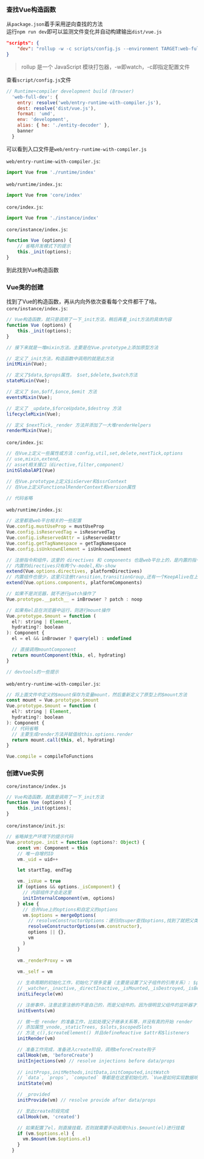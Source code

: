 ### 查找Vue构造函数
从`package.json`着手采用逆向查找的方法  
运行`npm run dev`即可以监测文件变化并自动构建输出`dist/vue.js`
```json
"scripts": {
    "dev": "rollup -w -c scripts/config.js --environment TARGET:web-full-dev"
}
```
> rollup 是一个 JavaScript 模块打包器，-w即watch，-c即指定配置文件 

查看`script/config.js`文件
```javascript
// Runtime+compiler development build (Browser)
  'web-full-dev': {
    entry: resolve('web/entry-runtime-with-compiler.js'),
    dest: resolve('dist/vue.js'),
    format: 'umd',
    env: 'development',
    alias: { he: './entity-decoder' },
    banner
  }
```
可以看到入口文件是`web/entry-runtime-with-compiler.js`

`web/entry-runtime-with-compiler.js`:
```javascript
import Vue from './runtime/index'
```

`web/runtime/index.js`:
```javascript
import Vue from 'core/index'
```

`core/index.js`:
```javascript
import Vue from './instance/index'
```

`core/instance/index.js`:
```javascript
function Vue (options) {
    // 省略开发模式下的提示
    this._init(options);
}
```
到此找到Vue构造函数

### Vue类的创建
找到了Vue的构造函数，再从内向外依次查看每个文件都干了啥。  
`core/instance/index.js`:
```javascript
// Vue构造函数，就只是调用了一下_init方法，稍后再看_init方法的具体内容
function Vue (options) {
    this._init(options);
}

// 接下来就是一堆mixin方法，主要是在Vue.prototype上添加原型方法

// 定义了_init方法，构造函数中调用的就是此方法
initMixin(Vue);

// 定义了$data,$props属性， $set,$delete,$watch方法
stateMixin(Vue);

// 定义了 $on,$off,$once,$emit 方法
eventsMixin(Vue);

// 定义了 _update,$forceUpdate,$destroy 方法
lifecycleMixin(Vue);

// 定义 $nextTick,_render 方法并添加了一大堆renderHelpers
renderMixin(Vue);
```

`core/index.js`:
```javascript
// 在Vue上定义一些属性或方法：config,util,set,delete,nextTick,options
// use,mixin,extend,
// asset相关接口（directive,filter,component）
initGlobalAPI(Vue)

// 在Vue.prototype上定义$isServer和$ssrContext
// 在Vue上定义FunctionalRenderContext和version属性

// 代码省略
```

`web/runtime/index.js`:
```javascript
// 这里都是web平台相关的一些配置
Vue.config.mustUseProp = mustUseProp
Vue.config.isReservedTag = isReservedTag
Vue.config.isReservedAttr = isReservedAttr
Vue.config.getTagNamespace = getTagNamespace
Vue.config.isUnknownElement = isUnknownElement

// 注册指令和组件，这里的 directives 和 components 也是web平台上的，是内置的指令和组件
// 内置的directives只有两个v-model,和v-show
extend(Vue.options.directives, platformDirectives) 
// 内置组件也很少，这里只注册transition,transitionGroup,还有一个KeepAlive在上面的initGlobalAPI()方法中注册; 
extend(Vue.options.components, platformComponents) 

// 如果不是浏览器，就不进行patch操作了
Vue.prototype.__patch__ = inBrowser ? patch : noop

// 如果有el且在浏览器中运行，则进行mount操作
Vue.prototype.$mount = function (
  el?: string | Element,
  hydrating?: boolean
): Component {
  el = el && inBrowser ? query(el) : undefined

  // 直接调用mountComponent
  return mountComponent(this, el, hydrating)
}

// devtools的一些提示
```

`web/entry-runtime-with-compiler.js`:
```javascript
// 将上面文件中定义的$mount保存为变量mount，然后重新定义了原型上的$mount方法
const mount = Vue.prototype.$mount
Vue.prototype.$mount = function (
  el?: string | Element,
  hydrating?: boolean
): Component {
  // 代码省略
  // 主要生成render方法并赋值给this.options.render
  return mount.call(this, el, hydrating)
}

Vue.compile = compileToFunctions
```

### 创建Vue实例
`core/instance/index.js`
```javascript
// Vue构造函数，就直是调用了一下_init方法
function Vue (options) {
    this._init(options);
}
```
`core/instance/init.js`:
```javascript
// 省略掉生产环境下的提示代码
Vue.prototype._init = function (options?: Object) {
    const vm: Component = this
    // 唯一自增的ID
    vm._uid = uid++

    let startTag, endTag

    vm._isVue = true
    if (options && options._isComponent) {
      // 内部组件才会走这里
      initInternalComponent(vm, options)
    } else {
      // 合并Vue上的options和自定义的options
      vm.$options = mergeOptions(
        // resolveConstructorOptions：递归向super查找options,找到了就把父类的options和当前的options进行合并
        resolveConstructorOptions(vm.constructor),
        options || {},
        vm
      )
    }
    
    vm._renderProxy = vm
    
    vm._self = vm

    // 生命周期的初始化工作，初始化了很多变量（主要是设置了父子组件的引用关系）: $parent,$root,$children,$refs,
    // _watcher,_inactive,_directInactive,_isMounted,_isDestroyed,_isBeingDestroyed
    initLifecycle(vm)

    // 注册事件，注意这里注册的不是自己的，而是父组件的。因为很明显父组件的监听器才会注册到孩子身上。
    initEvents(vm)

    // 做一些 render 的准备工作，比如处理父子继承关系等，并没有真的开始 render
    // 添加属性_vnode,_staticTrees, $slots,$scopedSlots 
    // 方法_c(),$createElement() 并且defineReactive $attr和$listeners
    initRender(vm)

    // 准备工作完成，准备进入create阶段，调用beforeCreate钩子
    callHook(vm, 'beforeCreate')
    initInjections(vm) // resolve injections before data/props
    
    // initProps,initMethods,initData,initComputed,initWatch
    // `data`, `props`, `computed` 等都是在这里初始化的，`Vue是如何实现数据响应化的`都在这个函数中
    initState(vm)

    // _provided
    initProvide(vm) // resolve provide after data/props

    // 至此create阶段完成
    callHook(vm, 'created')

    // 如果配置了el，则直接挂载，否则就需要手动调用this.$mount(el)进行挂载
    if (vm.$options.el) {
      vm.$mount(vm.$options.el)
    }
  }
```